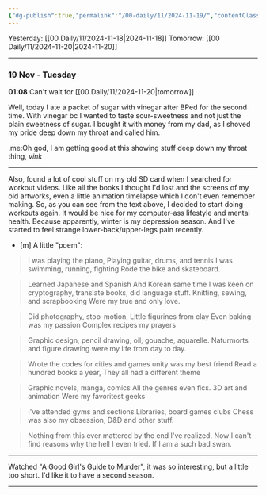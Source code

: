 ```yaml
---
{"dg-publish":true,"permalink":"/00-daily/11/2024-11-19/","contentClasses":"daily Tuesday page-pink","noteIcon":"","created":"2025-01-21T01:20:16.302+10:00","updated":"2025-01-21T15:25:26.879+10:00"}
---
```



Yesterday: [[00 Daily/11/2024-11-18\|2024-11-18]]
Tomorrow: [[00 Daily/11/2024-11-20\|2024-11-20]]

---

### 19 Nov - Tuesday
**01:08** Can't wait for [[00 Daily/11/2024-11-20\|tomorrow]]

Well, today I ate a packet of sugar with vinegar after BPed for the second time. With vinegar bc I wanted to taste sour-sweetness and not just the plain sweetness of sugar.
I bought it with money from my dad, as I shoved my pride deep down my throat and called him.

.me:Oh god, I am getting good at this showing stuff deep down my throat thing, *vink*

---

Also, found a lot of cool stuff on my old SD card when I searched for workout videos. Like all the books I thought I'd lost and the screens of my old artworks, even a little animation timelapse which I don't even remember making.
So, as you can see from the text above, I decided to start doing workouts again. It would be nice for my computer-ass lifestyle and mental health.
Because apparently, winter is my depression season. And I've started to feel strange lower-back/upper-legs pain recently.


- [m] A little "poem":
> I was playing the piano,
Playing guitar, drums, and tennis
I was swimming, running, fighting
Rode the bike and skateboard.

> Learned Japanese and Spanish
And Korean same time
I was keen on cryptography, translate books, did language stuff.
Knitting, sewing, and scrapbooking
Were my true and only love.

> Did photography, stop-motion,
Little figurines from clay
Even baking was my passion
Complex recipes my prayers

> Graphic design, pencil drawing, oil, gouache, aquarelle.
Naturmorts and figure drawing were my life from day to day.

> Wrote the codes for cities and games
unity was my best friend
Read a hundred books a year,
They all had a different theme

> Graphic novels, manga, comics
All the genres even fics.
3D art and animation
Were my favoritest geeks

> I've attended gyms and sections
Libraries, board games clubs
Chess was also my obsession, D&D and other stuff.

> Nothing from this ever mattered by the end I've realized.
Now I can't find reasons why the hell I even tried.
If I am a such bad swan.

---

Watched "A Good Girl's Guide to Murder", it was so interesting, but a little too short. I'd like it to have a second season.

---